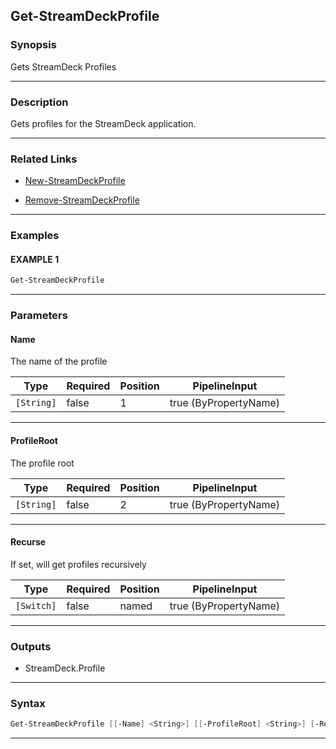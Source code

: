 Get-StreamDeckProfile
---------------------
### Synopsis
Gets StreamDeck Profiles

---
### Description

Gets profiles for the StreamDeck application.

---
### Related Links
* [New-StreamDeckProfile](New-StreamDeckProfile.md)



* [Remove-StreamDeckProfile](Remove-StreamDeckProfile.md)



---
### Examples
#### EXAMPLE 1
```PowerShell
Get-StreamDeckProfile
```

---
### Parameters
#### **Name**

The name of the profile






|Type      |Required|Position|PipelineInput        |
|----------|--------|--------|---------------------|
|`[String]`|false   |1       |true (ByPropertyName)|



---
#### **ProfileRoot**

The profile root






|Type      |Required|Position|PipelineInput        |
|----------|--------|--------|---------------------|
|`[String]`|false   |2       |true (ByPropertyName)|



---
#### **Recurse**

If set, will get profiles recursively






|Type      |Required|Position|PipelineInput        |
|----------|--------|--------|---------------------|
|`[Switch]`|false   |named   |true (ByPropertyName)|



---
### Outputs
* StreamDeck.Profile




---
### Syntax
```PowerShell
Get-StreamDeckProfile [[-Name] <String>] [[-ProfileRoot] <String>] [-Recurse] [<CommonParameters>]
```
---
